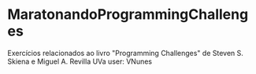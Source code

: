# MaratonandoProgrammingChallenges
Exercícios relacionados ao livro "Programming Challenges" de Steven S. Skiena e Miguel A. Revilla
UVa user: VNunes
